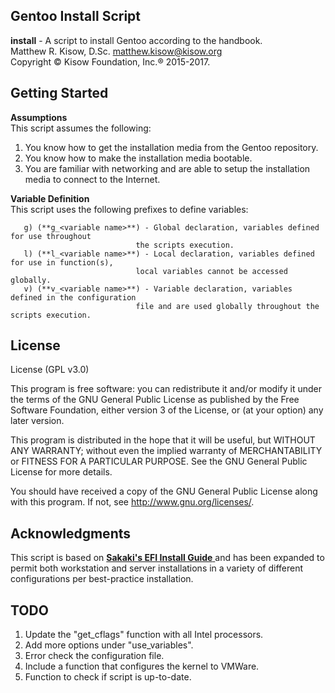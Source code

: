 ## Gentoo Install Script
**install** - A script to install Gentoo according to the handbook.  
Matthew R. Kisow, D.Sc. <matthew.kisow@kisow.org>  
Copyright &copy; Kisow Foundation, Inc.&reg; 2015-2017.

## Getting Started
**Assumptions**  
This script assumes the following:  
   1. You know how to get the installation media from the Gentoo repository.  
   2. You know how to make the installation media bootable.  
   3. You are familiar with networking and are able to setup the installation media to connect to the Internet.  

**Variable Definition**  
This script uses the following prefixes to define variables:  
```
   g) (**g_<variable name>**) - Global declaration, variables defined for use throughout  
                            the scripts execution.  
   l) (**l_<variable name>**) - Local declaration, variables defined for use in function(s),  
                            local variables cannot be accessed globally.  
   v) (**v_<variable name>**) - Variable declaration, variables defined in the configuration  
                            file and are used globally throughout the scripts execution.  
```

## License
License (GPL v3.0)

This program is free software: you can redistribute it and/or modify it under the terms of the GNU General Public License as published by the Free Software Foundation, either version 3 of the License, or (at your option) any later version.

This program is distributed in the hope that it will be useful, but WITHOUT ANY WARRANTY; without even the implied warranty of MERCHANTABILITY or FITNESS FOR A PARTICULAR PURPOSE.  See the GNU General Public License for more details.

You should have received a copy of the GNU General Public License along with this program.  If not, see <http://www.gnu.org/licenses/>.

## Acknowledgments
This script is based on [ **Sakaki's EFI Install Guide** ](https://wiki.gentoo.org/wiki/Sakaki's_EFI_Install_Guide) and has been expanded to permit both workstation and server installations in a variety of different configurations per best-practice installation.

## TODO
  1. Update the "get_cflags" function with all Intel processors.  
  2. Add more options under "use_variables".  
  3. Error check the configuration file.  
  4. Include a function that configures the kernel to VMWare.  
  5. Function to check if script is up-to-date.  
